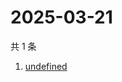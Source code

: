 # 2025-03-21

共 1 条

<!-- BEGIN -->
<!-- 最后更新时间 Fri Mar 21 2025 06:34:15 GMT+0800 (China Standard Time) -->

1. [undefined](https://www.zhihu.com/search?q=undefined)

<!-- END -->
